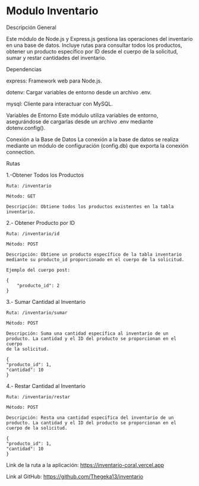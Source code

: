 # Modulo Inventario

Descripción General

Este módulo de Node.js y Express.js gestiona las operaciones del inventario en una base de datos. Incluye rutas para consultar todos los productos, obtener un producto específico por ID desde el cuerpo de la solicitud, sumar y restar cantidades del inventario.

Dependencias

express: Framework web para Node.js.

dotenv: Cargar variables de entorno desde un archivo .env.

mysql: Cliente para interactuar con MySQL.

Variables de Entorno
Este módulo utiliza variables de entorno, asegurándose de cargarlas desde un archivo .env mediante dotenv.config().

Conexión a la Base de Datos
La conexión a la base de datos se realiza mediante un módulo de configuración (config.db) que exporta la conexión connection.

Rutas

1.-Obtener Todos los Productos
    
    Ruta: /inventario 
    
    Método: GET 
    
    Descripción: Obtiene todos los productos existentes en la tabla inventario.

2.- Obtener Producto por ID
    
    Ruta: /inventario/id 
    
    Método: POST 
    
    Descripción: Obtiene un producto específico de la tabla inventario mediante su producto_id proporcionado en el cuerpo de la solicitud.

    Ejemplo del cuerpo post:

    {
        "producto_id": 2
    }

3.- Sumar Cantidad al Inventario
    
    Ruta: /inventario/sumar 
    
    Método: POST 
    
    Descripción: Suma una cantidad específica al inventario de un producto. La cantidad y el ID del producto se proporcionan en el cuerpo 
    de la solicitud.

    {
    "producto_id": 1,
    "cantidad": 10
    }

4.- Restar Cantidad al Inventario
    
    Ruta: /inventario/restar 
    
    Método: POST 
    
    Descripción: Resta una cantidad específica del inventario de un producto. La cantidad y el ID del producto se proporcionan en el cuerpo de la solicitud.

    {
    "producto_id": 1,
    "cantidad": 10
    }


Link de la ruta a la aplicación: https://inventario-coral.vercel.app

Link al GitHub: https://github.com/Thegeka13/inventario
